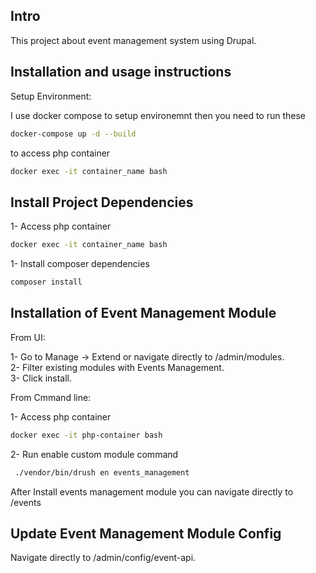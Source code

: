 
## Intro

This project about event management system using Drupal.


## Installation and usage instructions

 Setup Environment:


I use docker compose to setup environemnt then you need to run these 

```bash
docker-compose up -d --build
```
to access php container

```bash
docker exec -it container_name bash
```

## Install Project Dependencies

1- Access php container 

```bash
docker exec -it container_name bash
```

1- Install composer dependencies 

```bash
composer install
```


## Installation of Event Management Module

 From UI:
 
1- Go to Manage → Extend or navigate directly to /admin/modules. <br>
2- Filter existing modules with Events Management.<br>
3- Click install.<br>

 From Cmmand line:
 
 1- Access php container

```bash
docker exec -it php-container bash
```
2- Run enable custom module command

```bash
 ./vendor/bin/drush en events_management
```

After Install events management module you can navigate directly to /events 

## Update Event Management Module Config

 Navigate directly to /admin/config/event-api. <br>

